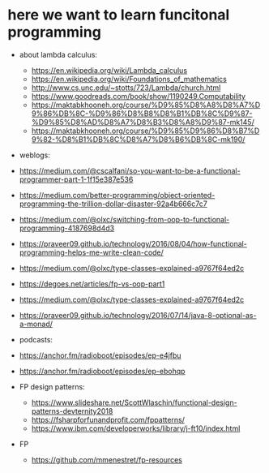 # here we want to learn funcitonal programming

- about lambda calculus:

  - https://en.wikipedia.org/wiki/Lambda_calculus
  - https://en.wikipedia.org/wiki/Foundations_of_mathematics
  - http://www.cs.unc.edu/~stotts/723/Lambda/church.html
  - https://www.goodreads.com/book/show/1190249.Computability
  - https://maktabkhooneh.org/course/%D9%85%D8%A8%D8%A7%D9%86%DB%8C-%D9%86%D8%B8%D8%B1%DB%8C%D9%87-%D9%85%D8%AD%D8%A7%D8%B3%D8%A8%D9%87-mk145/
  - https://maktabkhooneh.org/course/%D9%85%D9%86%D8%B7%D9%82-%D8%B1%DB%8C%D8%A7%D8%B6%DB%8C-mk190/

- weblogs:
- https://medium.com/@cscalfani/so-you-want-to-be-a-functional-programmer-part-1-1f15e387e536
- https://medium.com/better-programming/object-oriented-programming-the-trillion-dollar-disaster-92a4b666c7c7
- https://medium.com/@olxc/switching-from-oop-to-functional-programming-4187698d4d3

- https://praveer09.github.io/technology/2016/08/04/how-functional-programming-helps-me-write-clean-code/
- https://medium.com/@olxc/type-classes-explained-a9767f64ed2c
- https://degoes.net/articles/fp-vs-oop-part1
- https://medium.com/@olxc/type-classes-explained-a9767f64ed2c
- https://praveer09.github.io/technology/2016/07/14/java-8-optional-as-a-monad/

- podcasts:
- https://anchor.fm/radioboot/episodes/ep-e4jfbu
- https://anchor.fm/radioboot/episodes/ep-ebohqp

- FP design patterns:

  - https://www.slideshare.net/ScottWlaschin/functional-design-patterns-devternity2018
  - https://fsharpforfunandprofit.com/fppatterns/
  - https://www.ibm.com/developerworks/library/j-ft10/index.html

- FP
  - https://github.com/mmenestret/fp-resources
